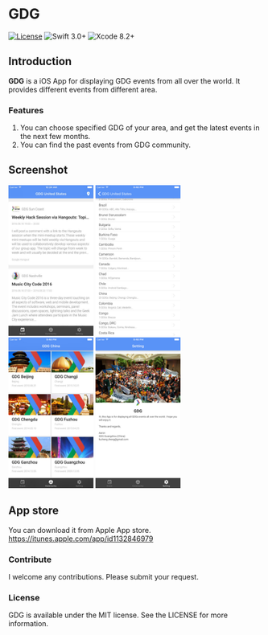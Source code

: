# GDG
[![License](https://img.shields.io/cocoapods/l/Hero.svg?style=flat)](https://raw.githubusercontent.com/Aaron-zheng/GDG/master/LICENSE)
![Swift 3.0+](https://img.shields.io/badge/Swift-3.0%2B-orange.svg)
![Xcode 8.2+](https://img.shields.io/badge/Xcode-8.2%2B-blue.svg)

## Introduction

**GDG** is a iOS App for displaying GDG events from all over the world. It provides different events from different area.

### Features

1. You can choose specified GDG of your area, and get the latest events in the next few months.
2. You can find the past events from GDG community.

## Screenshot

<img src="https://raw.githubusercontent.com/Aaron-zheng/GDG/master/screenshot/1.jpeg" height="300"/>
<img src="https://raw.githubusercontent.com/Aaron-zheng/GDG/master/screenshot/2.jpeg" height="300"/>
<img src="https://raw.githubusercontent.com/Aaron-zheng/GDG/master/screenshot/3.jpeg" height="300"/>
<img src="https://raw.githubusercontent.com/Aaron-zheng/GDG/master/screenshot/4.jpeg" height="300"/>

## App store

You can download it from Apple App store. https://itunes.apple.com/app/id1132846979

### Contribute

I welcome any contributions. Please submit your request. 

### License

GDG is available under the MIT license. See the LICENSE for more information.